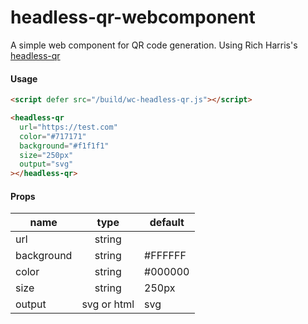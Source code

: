 # headless-qr-webcomponent

A simple web component for QR code generation. Using Rich Harris's [headless-qr](https://github.com/Rich-Harris/headless-qr)

#### Usage

```html
<script defer src="/build/wc-headless-qr.js"></script>

<headless-qr
  url="https://test.com"
  color="#717171"
  background="#f1f1f1"
  size="250px"
  output="svg"
></headless-qr>
```

#### Props

| name       |    type     | default |
| ---------- | :---------: | ------- |
| url        |   string    |         |
| background |   string    | #FFFFFF |
| color      |   string    | #000000 |
| size       |   string    | 250px   |
| output     | svg or html | svg     |
